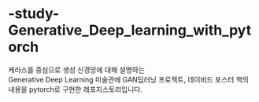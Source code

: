 # -study-Generative_Deep_learning_with_pytorch

케라스를 중심으로 생성 신경망에 대해 설명하는  
Generative Deep Learning 미술관에 GAN딥러닝 프로젝트, 데이비드 포스터
책의 내용을 pytorch로 구현한 레포지스토리입니다.
